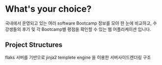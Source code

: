 # What's your choice?

국내에서 운영되고 있는 여러 software Bootcamp 정보를 모아 한 눈에 비교하고, 수강생들의 후기 및 각 Bootcamp별 평점을 확인할 수 있는 웹 어플리케이션 입니다.

## Project Structures

flaks 서버를 기반으로 jinja2 templete engine 을 이용한 서버사이드렌더링 구조

##
